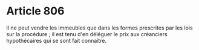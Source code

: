 # Article 806

Il ne peut vendre les immeubles que dans les formes prescrites par les lois sur la procédure ; il est tenu d'en déléguer le prix aux créanciers hypothécaires qui se sont fait connaître.